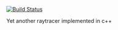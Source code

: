 [![Build Status](https://travis-ci.org/elaic/yart.svg?branch=master)](https://travis-ci.org/elaic/yart)

Yet another raytracer implemented in c++
